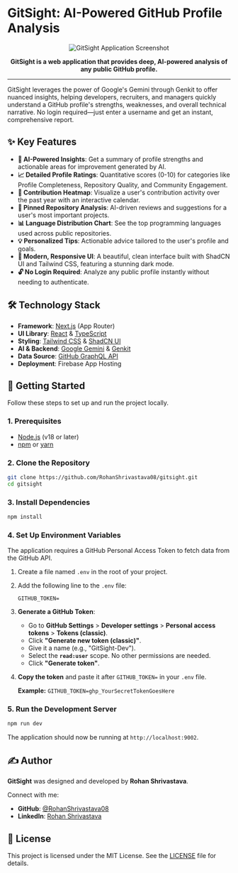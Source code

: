 # GitSight: AI-Powered GitHub Profile Analysis

<div align="center">
  <img src="https://images.unsplash.com/photo-1647166545674-ce28ce93bdca?w=500&auto=format&fit=crop&q=60&ixlib=rb-4.1.0&ixid=M3wxMjA3fDB8MHxzZWFyY2h8NHx8Z2l0aHVifGVufDB8fDB8fHww" alt="GitSight Application Screenshot">
  <br/>
  <p>
    <strong>GitSight is a web application that provides deep, AI-powered analysis of any public GitHub profile.</strong>
  </p>
</div>

---

GitSight leverages the power of Google's Gemini through Genkit to offer nuanced insights, helping developers, recruiters, and managers quickly understand a GitHub profile's strengths, weaknesses, and overall technical narrative. No login required—just enter a username and get an instant, comprehensive report.

## ✨ Key Features

-   **🤖 AI-Powered Insights**: Get a summary of profile strengths and actionable areas for improvement generated by AI.
-   **📈 Detailed Profile Ratings**: Quantitative scores (0-10) for categories like Profile Completeness, Repository Quality, and Community Engagement.
-   **📅 Contribution Heatmap**: Visualize a user's contribution activity over the past year with an interactive calendar.
-   **📌 Pinned Repository Analysis**: AI-driven reviews and suggestions for a user's most important projects.
-   **📊 Language Distribution Chart**: See the top programming languages used across public repositories.
-   **💡 Personalized Tips**: Actionable advice tailored to the user's profile and goals.
-   **🎨 Modern, Responsive UI**: A beautiful, clean interface built with ShadCN UI and Tailwind CSS, featuring a stunning dark mode.
-   **🔓 No Login Required**: Analyze any public profile instantly without needing to authenticate.

## 🛠️ Technology Stack

-   **Framework**: [Next.js](https://nextjs.org/) (App Router)
-   **UI Library**: [React](https://reactjs.org/) & [TypeScript](https://www.typescriptlang.org/)
-   **Styling**: [Tailwind CSS](https://tailwindcss.com/) & [ShadCN UI](https://ui.shadcn.com/)
-   **AI & Backend**: [Google Gemini](https://deepmind.google/technologies/gemini/) & [Genkit](https://firebase.google.com/docs/genkit)
-   **Data Source**: [GitHub GraphQL API](https://docs.github.com/en/graphql)
-   **Deployment**: Firebase App Hosting

## 🚀 Getting Started

Follow these steps to set up and run the project locally.

### 1. Prerequisites

-   [Node.js](https://nodejs.org/en/) (v18 or later)
-   [npm](https://www.npmjs.com/) or [yarn](https://yarnpkg.com/)

### 2. Clone the Repository

```bash
git clone https://github.com/RohanShrivastava08/gitsight.git
cd gitsight
```

### 3. Install Dependencies

```bash
npm install
```

### 4. Set Up Environment Variables

The application requires a GitHub Personal Access Token to fetch data from the GitHub API.

1.  Create a file named `.env` in the root of your project.
2.  Add the following line to the `.env` file:
    ```
    GITHUB_TOKEN=
    ```
3.  **Generate a GitHub Token**:
    -   Go to **GitHub Settings** > **Developer settings** > **Personal access tokens** > **Tokens (classic)**.
    -   Click **"Generate new token (classic)"**.
    -   Give it a name (e.g., "GitSight-Dev").
    -   Select the **`read:user`** scope. No other permissions are needed.
    -   Click **"Generate token"**.
4.  **Copy the token** and paste it after `GITHUB_TOKEN=` in your `.env` file.

    **Example:** `GITHUB_TOKEN=ghp_YourSecretTokenGoesHere`

### 5. Run the Development Server

```bash
npm run dev
```

The application should now be running at `http://localhost:9002`.

## ✍️ Author

**GitSight** was designed and developed by **Rohan Shrivastava**.

Connect with me:

-   **GitHub**: [@RohanShrivastava08](https://github.com/RohanShrivastava08)
-   **LinkedIn**: [Rohan Shrivastava](https://www.linkedin.com/in/rohan-shrivastava-887a15251/)

## 📜 License

This project is licensed under the MIT License. See the [LICENSE](LICENSE) file for details.
